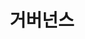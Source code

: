 ---
title: 거버넌스
summary: PyTorch 프로젝트의 관리 구조와 의사결정 프로세스에 대한 정보입니다.
class: pytorch-resource
link: https://pytorch.org/docs/stable/community/governance.html
order: 10

---